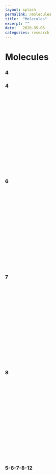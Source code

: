 ```yaml
---
layout: splash
permalink: /molecules
title:  "Molecules"
excerpt: ""
date:   2020-05-06
categories: research
---
```


<script src="/assets/js/3Dmol-min.js"></script>

# Molecules

### 4


### 4

<div style="height: 250px; max-width: 800px;"
  class='viewer_3Dmoljs' data-datatype='xyz'
  data-backgroundcolor='#000000'
  data-href='/assets/molecules/geoff-clark-4.xyz'
  data-style='stick'>
</div>

### 6

<div style="height: 250px; max-width: 800px;"
  class='viewer_3Dmoljs' data-datatype='xyz'
  data-backgroundcolor='#000000'
  data-href='/assets/molecules/geoff-clark-6.xyz'
  data-style='stick'>
</div>

### 7

<div style="height: 250px; max-width: 800px;"
  class='viewer_3Dmoljs' data-datatype='xyz'
  data-backgroundcolor='#000000'
  data-href='/assets/molecules/geoff-clark-7.xyz'
  data-style='stick'>
</div>

### 8

<div style="height: 250px; max-width: 800px;"
  class='viewer_3Dmoljs' data-datatype='xyz'
  data-backgroundcolor='0x000000'
  data-href='/assets/molecules/geoff-clark-8.xyz'
  data-style='stick'>
</div>

### 5-6-7-8-12

<div style="height: 250px; max-width: 800px;"
  class='viewer_3Dmoljs' data-datatype='xyz'
  data-backgroundcolor='0x000000'
  data-href='/assets/molecules/geoff-clark-5-6-7-8-12.xyz'
  data-style='stick'>
</div>

